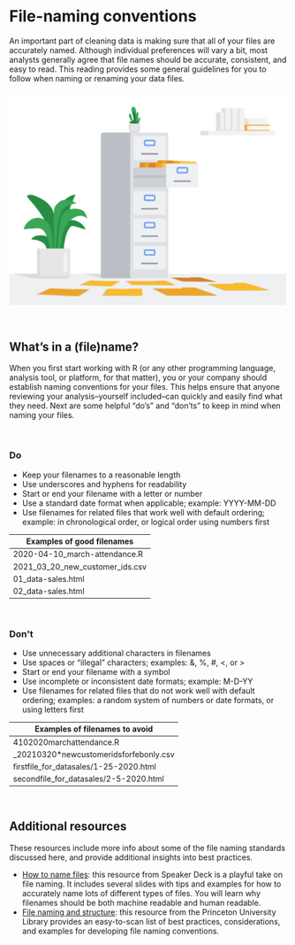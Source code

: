 # File-naming conventions

An important part of cleaning data is making sure that all of your files are accurately named. Although individual preferences will vary a bit, most analysts generally agree that file names should be accurate, consistent, and easy to read. This reading provides some general guidelines for you to follow when naming or renaming your data files. 

![img](img/name1.png)

&nbsp;

## What’s in a (file)name?

When you first start working with R (or any other programming language, analysis tool, or platform, for that matter), you or your company should establish naming conventions for your files. This helps ensure that anyone reviewing your analysis–yourself included–can quickly and easily find what they need. Next are some helpful “do’s” and “don’ts” to keep in mind when naming your files.

&nbsp;

### Do

* Keep your filenames to a reasonable length
* Use underscores and hyphens for readability
* Start or end your filename with a letter or number
* Use a standard date format when applicable; example: YYYY-MM-DD
* Use filenames for related files that work well with default ordering; example: in chronological order, or logical order using numbers first

| E​xamples of good filenames     |
| ------------------------------- |
| 2020-04-10_march-attendance.R   |
| 2021_03_20_new_customer_ids.csv |
| 01_data-sales.html              |
| 02_data-sales.html              |

&nbsp;

### Don't

* Use unnecessary additional characters in filenames
* Use spaces or “illegal” characters; examples: &, %, #, <, or >
* Start or end your filename with a symbol
* Use incomplete or inconsistent date formats; example: M-D-YY
* Use filenames for related files that do not work well with default ordering; examples: a random system of numbers or date formats, or using letters first

| E​xamples of filenames to avoid          |
| ---------------------------------------- |
| 4102020marchattendance<workinprogress>.R |
| _20210320*newcustomeridsforfebonly.csv   |
| firstfile_for_datasales/1-25-2020.html   |
| secondfile_for_datasales/2-5-2020.html   |

&nbsp;

## Additional resources

These resources include more info about some of the file naming standards discussed here, and provide additional insights into best practices.

* [How to name files](https://speakerdeck.com/jennybc/how-to-name-files): this resource from Speaker Deck is a playful take on file naming. It includes several slides with tips and examples for how to accurately name lots of different types of files. You will learn why filenames should be both machine readable and human readable. 
* [File naming and structure](https://libguides.princeton.edu/c.php?g=102546&p=930626#:~:text=File%20naming%20best%20practices%3A&text=File%20names%20should%20be%20short,date%20format%20ISO%208601%3A%20YYYYMMDD): this resource from the Princeton University Library provides an easy-to-scan list of best practices, considerations, and examples for developing file naming conventions. 
